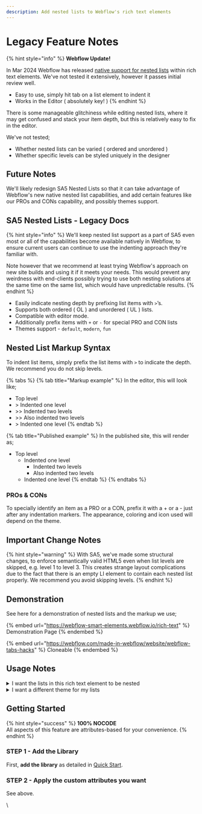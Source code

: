 ```yaml
---
description: Add nested lists to Webflow's rich text elements
---
```


# Legacy Feature Notes

{% hint style="info" %}
**Webflow Update!**

In Mar 2024 Webflow has released [native support for nested lists](https://webflow.com/updates/display-code-on-your-website-without-writing-code-and-updates-to-ordered-lists) within rich text elements. We've not tested it extensively, however it passes initial review well.

* Easy to use, simply hit tab on a list element to indent it
* Works in the Editor ( absolutely key! )&#x20;
{% endhint %}

There is some manageable glitchiness while editing nested lists, where it may get confused and stack your item depth, but this is relatively easy to fix in the editor.&#x20;

We've not tested;

* Whether nested lists can be varied ( ordered and unordered )
* Whether specific levels can be styled uniquely in the designer

## Future Notes

We'll likely redesign SA5 Nested Lists so that it can take advantage of Webflow's new native nested list capabilities, and add certain features like our PROs and CONs capability, and possibly themes support.&#x20;

## SA5 Nested Lists - Legacy Docs

{% hint style="info" %}
We'll keep nested list support as a part of SA5 even most or all of the capabilities become available natively in Webflow, to ensure current users can continue to use the indenting approach they're familiar with.

Note however that we recommend at least trying Webflow's approach on new site builds and using it if it meets your needs. This would prevent any weirdness with end-clients possibly trying to use both nesting solutions at the same time on the same list, which would have unpredictable results. &#x20;
{% endhint %}

* Easily indicate nesting depth by prefixing list items with `>`’s.
* Supports both ordered ( OL ) and unordered ( UL ) lists.&#x20;
* Compatible with editor mode.&#x20;
* Additionally prefix items with `+` or `-` for special PRO and CON lists
* Themes support - `default`, `modern`, `fun`

## Nested List Markup Syntax

To indent list items, simply prefix the list items with `>` to indicate the depth. We recommend you do not skip levels.

{% tabs %}
{% tab title="Markup example" %}
In the editor, this will look like;

* Top level
* \> Indented one level
* \>> Indented two levels
* \>> Also indented two levels
* \> Indented one level
{% endtab %}

{% tab title="Published example" %}
In the published site, this will render as;

* Top level
  * Indented one level
    * Indented two levels
    * Also indented two levels
  * Indented one level
{% endtab %}
{% endtabs %}

### PROs & CONs

To specially identify an item as a PRO or a CON, prefix it with a + or a - just after any indentation markers. The appearance, coloring and icon used will depend on the theme.&#x20;

## Important Change Notes <a href="#demo---nested-lists" id="demo---nested-lists"></a>

{% hint style="warning" %}
With SA5, we've made some structural changes, to enforce semantically valid HTML5 even when list levels are skipped, e.g. level 1 to level 3. This creates strange layout complications due to the fact that there is an empty LI element to contain each nested list properly. We recommend you avoid skipping levels.&#x20;
{% endhint %}

## Demonstration <a href="#demo---nested-lists" id="demo---nested-lists"></a>

See here for a demonstration of nested lists and the markup we use;

{% embed url="https://webflow-smart-elements.webflow.io/rich-text" %}
Demonstration Page
{% endembed %}

{% embed url="https://webflow.com/made-in-webflow/website/webflow-tabs-hacks" %}
Cloneable
{% endembed %}

## Usage Notes&#x20;

<details>

<summary>I want the lists in this rich text element to be nested</summary>

Add this custom attribute to your rich text element;

```html
wfu-lists=nested
```

</details>

<details>

<summary>I want a different theme for my lists</summary>

Apply the `wfu-list-theme` custom attribute to the **rich text element**.

* `default` ( applied automatically when none is specified )
* `modern`
* `fun`

</details>

## Getting Started

{% hint style="success" %}
**100% NOCODE**\
All aspects of this feature are attributes-based for your convenience.&#x20;
{% endhint %}

### STEP 1 - Add the Library <a href="#step-1---add-the-library" id="step-1---add-the-library"></a>

First, **add the library** as detailed in [Quick Start](../quick-start.md).&#x20;

### STEP 2 - Apply the custom attributes you want <a href="#step-2---apply-wfu-listsnested-to-desired-elements" id="step-2---apply-wfu-listsnested-to-desired-elements"></a>

See above.&#x20;







\
